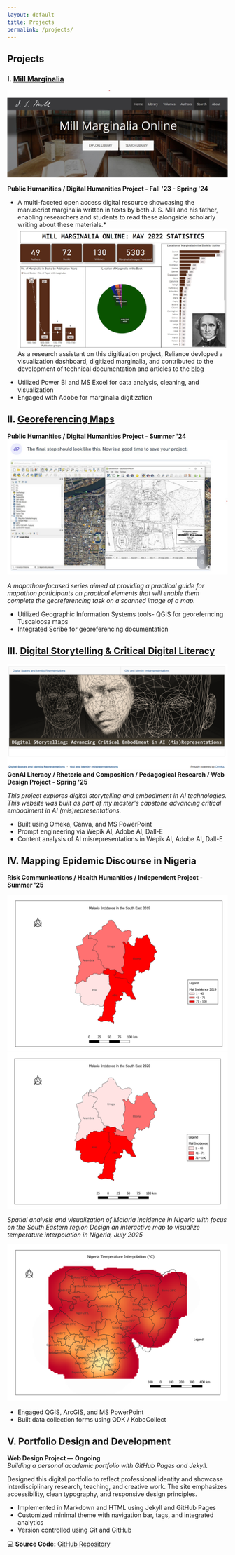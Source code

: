 ```yaml
---
layout: default
title: Projects
permalink: /projects/
---
```


## Projects

### I. [Mill Marginalia](https://millmarginalia.org/)

![mill-marginalia](../assets/mill-marginalia.jpg)

**Public Humanities / Digital Humanities Project - Fall '23 - Spring '24**
* A multi-faceted open access digital resource showcasing the manuscript marginalia written in texts by both J. S. Mill and his father, enabling researchers and students to read these alongside scholarly writing about these materials.*
![mill-marginalia-viz](../assets/mm-viz.jpg)
As a research assistant on this digitization project, Reliance devloped a visualization dashboard, digitized marginalia, and contributed to the development of technical documentation and articles to the [blog](https://blog.millmarginalia.org/)
  
- Utilized Power BI and MS Excel for data analysis, cleaning, and visualization
- Engaged with Adobe for marginalia digitization

## II. [Georeferencing Maps](https://adhc.lib.ua.edu/mapathon-day-02-georeferencing-maps-in-qgis/)
**Public Humanities / Digital Humanities Project - Summer '24**
![georeferencing-image](../assets/georeferencing.jpg)

*A mapathon-focused series aimed at providing a practical guide for mapathon participants on practical elements that will enable them complete the georeferencing task on a scanned image of a map.*

- Utilized Geographic Information Systems tools- QGIS for georeferncing Tuscaloosa maps
- Integrated Scribe for georeferencing documentation


## III. [Digital Storytelling & Critical Digital Literacy](https://criticaldigitalliteracies.omeka.net/)

![cdl.omeka-image](../assets/cdl.omeka.png)
**GenAI Literacy / Rhetoric and Composition / Pedagogical Research / Web Design Project - Spring '25**

*This project explores digital storytelling and embodiment in AI technologies. This website was built as part of my master's capstone advancing critical embodiment in AI (mis)representations.*

- Built using Omeka, Canva, and MS PowerPoint 
- Prompt engineering via Wepik AI, Adobe AI, Dall-E
- Content analysis of AI misrepresentations in Wepik AI, Adobe AI, Dall-E

## IV. Mapping Epidemic Discourse in Nigeria

**Risk Communications / Health Humanities / Independent Project - Summer '25**

![cdl.omeka-image](../assets/malaria-analysis_SE%202019.png)
![cdl.omeka-image](../assets/malaria-analysis_SE_2020.png)

*Spatial analysis and visualization of Malaria incidence in Nigeria with focus on the South Eastern region*
*Design an interactive map to visualize temperature interpolation in Nigeria, July 2025*

![cdl.omeka-image](../assets/temp-interpolation.png)

- Engaged QGIS, ArcGIS, and MS PowerPoint 
- Built data collection forms using ODK / KoboCollect

## V. Portfolio Design and Development  
**Web Design Project — Ongoing**  
*Building a personal academic portfolio with GitHub Pages and Jekyll.*

Designed this digital portfolio to reflect professional identity and showcase interdisciplinary research, teaching, and creative work. The site emphasizes accessibility, clean typography, and responsive design principles.

- Implemented in Markdown and HTML using Jekyll and GitHub Pages  
- Customized minimal theme with navigation bar, tags, and integrated analytics  
- Version controlled using Git and GitHub  

💻 **Source Code:** [GitHub Repository](https://relianceenwerem.github.io/my-portfolio/)